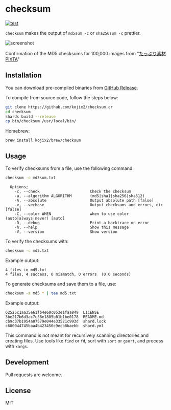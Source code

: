 # checksum

[![test](https://github.com/kojix2/checksum.cr/actions/workflows/test.yml/badge.svg)](https://github.com/kojix2/checksum.cr/actions/workflows/test.yml)

`checksum` makes the output of `md5sum -c` or `sha256sum -c` prettier.

![screenshot](https://github.com/user-attachments/assets/453701b9-19ec-4409-99f2-4e0fb638df4c)

Confirmation of the MD5 checksums for 100,000 images from "[たっぷり素材PIXTA](https://www.sourcenext.com/product/pixta/)"

## Installation

You can download pre-compiled binaries from [GitHub Release](https://github.com/kojix2/checksum.cr/releases).

To compile from source code, follow the steps below:

```sh
git clone https://github.com/kojix2/checksum.cr
cd checksum
shards build --release
cp bin/checksum /usr/local/bin/
```

Homebrew:

```
brew install kojix2/brew/checksum
```

## Usage

To verify checksums from a file, use the following command:

```sh
checksum -c md5sum.txt
```

```
  Options;
    -c, --check                      Check the checksum
    -a, --algorithm ALGORITHM        (md5|sha1|sha256|sha512)
    -A, --absolute                   Output absolute path [false]
    -v, --verbose                    Output checksums and errors, etc [false]
    -C, --color WHEN                 when to use color (auto|always|never) [auto]
    -D, --debug                      Print a backtrace on error
    -h, --help                       Show this message
    -V, --version                    Show version
```

To verify the checksums with:

```sh
checksum -c md5.txt
```

Example output:

```
4 files in md5.txt
4 files, 4 success, 0 mismatch, 0 errors  (0.0 seconds)
```

To generate checksums and save them to a file, use:

```sh
checksum -a md5 * | tee md5.txt
```

Example output:

```
62525c1aa35e61fb4e60c053e1faa849  LICENSE
3be217b6d3ac7c38e1805b01b1be0178  README.md
cb9c37b1954a07579e044e33521c993d  shard.lock
c680044745baa4b423450c9ecb8baebb  shard.yml
```

This command is not meant for recursively scanning directories and creating files. Use tools like `find` or `fd`, sort with `sort` or `gsort`, and process with `xargs`.

## Development

Pull requests are welcome.

## License

MIT
